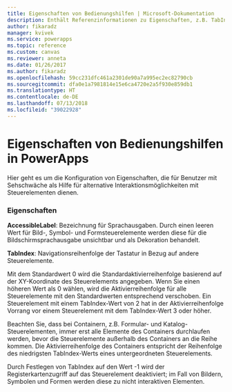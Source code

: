 ```yaml
---
title: Eigenschaften von Bedienungshilfen | Microsoft-Dokumentation
description: Enthält Referenzinformationen zu Eigenschaften, z.B. TabIndex, QuickInfo.
author: fikaradz
manager: kvivek
ms.service: powerapps
ms.topic: reference
ms.custom: canvas
ms.reviewer: anneta
ms.date: 01/26/2017
ms.author: fikaradz
ms.openlocfilehash: 59cc231dfc461a2301de90a7a995ec2ec82790cb
ms.sourcegitcommit: dfa0e1a7981814e15e6ca4720e2a5f930e859db1
ms.translationtype: HT
ms.contentlocale: de-DE
ms.lasthandoff: 07/13/2018
ms.locfileid: "39022928"
---
```

# <a name="accessibility-properties-in-powerapps"></a>Eigenschaften von Bedienungshilfen in PowerApps
Hier geht es um die Konfiguration von Eigenschaften, die für Benutzer mit Sehschwäche als Hilfe für alternative Interaktionsmöglichkeiten mit Steuerelementen dienen.

### <a name="properties"></a>Eigenschaften
**AccessibleLabel**: Bezeichnung für Sprachausgaben. Durch einen leeren Wert für Bild-, Symbol- und Formsteuerelemente werden diese für die Bildschirmsprachausgabe unsichtbar und als Dekoration behandelt.

**TabIndex**: Navigationsreihenfolge der Tastatur in Bezug auf andere Steuerelemente.

Mit dem Standardwert 0 wird die Standardaktivierreihenfolge basierend auf der XY-Koordinate des Steuerelements angegeben.  Wenn Sie einen höheren Wert als 0 wählen, wird die Aktivierreihenfolge für alle Steuerelemente mit den Standardwerten entsprechend verschoben.  Ein Steuerelement mit einem TabIndex-Wert von 2 hat in der Aktivierreihenfolge Vorrang vor einem Steuerelement mit dem TabIndex-Wert 3 oder höher.

Beachten Sie, dass bei Containern, z.B. Formular- und Katalog-Steuerelementen, immer erst alle Elemente des Containers durchlaufen werden, bevor die Steuerelemente außerhalb des Containers an die Reihe kommen.  Die Aktivierreihenfolge des Containers entspricht der Reihenfolge des niedrigsten TabIndex-Werts eines untergeordneten Steuerelements.

Durch Festlegen von TabIndex auf den Wert -1 wird der Registerkartenzugriff auf das Steuerelement deaktiviert; im Fall von Bildern, Symbolen und Formen werden diese zu nicht interaktiven Elementen.
